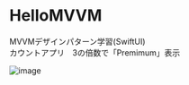# HelloMVVM
MVVMデザインパターン学習(SwiftUI)  
カウントアプリ　3の倍数で「Premimum」表示

![image](https://user-images.githubusercontent.com/47273077/116520076-32fc5a00-a90d-11eb-9896-dcad28be438d.png)

